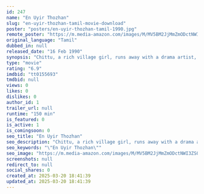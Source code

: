 ```yaml
---
id: 247
name: "En Uyir Thozhan"
slug: "en-uyir-thozhan-tamil-movie-download"
poster: "posters/en-uyir-thozhan-tamil-1990.jpg"
remote_poster: "https://m.media-amazon.com/images/M/MV5BM2JjMmZmODctNWI3ZS00ZWQ2LWI5ZjktMTdiYjA4MmZkM2MwXkEyXkFqcGdeQXVyMTEzNzg0Mjkx._V1_SX300.jpg"
original_language: "Tamil"
dubbed_in: null
released_date: "16 Feb 1990"
synopsis: "Chittu, a rich village girl, runs away with a drama artist, who flees with her jewels deserting her in a train. She is rescued by a slum dweller, Dharma, with whom she decides to live."
type: "movie"
rating: "6.9"
imdbid: "tt0155693"
tmdbid: null
views: 0
likes: 0
dislikes: 0
author_id: 1
trailer_url: null
runtime: "150 min"
is_featured: 0
is_active: 1
is_comingsoon: 0
seo_title: "En Uyir Thozhan"
seo_description: "Chittu, a rich village girl, runs away with a drama artist, who flees with her jewels deserting her in a train. She is rescued by a slum dweller, Dharma, with whom she decides to live."
seo_keywords: "\"En Uyir Thozhan\""
seo_image: "https://m.media-amazon.com/images/M/MV5BM2JjMmZmODctNWI3ZS00ZWQ2LWI5ZjktMTdiYjA4MmZkM2MwXkEyXkFqcGdeQXVyMTEzNzg0Mjkx._V1_SX300.jpg"
screenshots: null
redirect_to: null
social_shares: 0
created_at: 2025-03-20 18:41:39
updated_at: 2025-03-20 18:41:39
---
```


